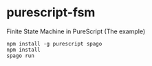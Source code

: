 # purescript-fsm

Finite State Machine in PureScript (The example)

```
npm install -g purescript spago
npm install
spago run
```

